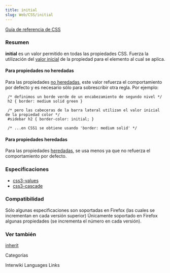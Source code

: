 ```yaml
---
title: initial
slug: Web/CSS/initial
---
```


[Guía de referencia de CSS](/es/Gu%c3%ada_de_referencia_de_CSS)

### Resumen

**initial** es un valor permitido en todas las propiedades CSS. Fuerza la utilización del [valor inicial](/es/docs/Web/CSS/CSS_cascade/Value_processing) de la propiedad para el elemento al cual se aplica.

#### Para propiedades no heredadas

Para las propiedades [no heredadas](/es/docs/Web/CSS/CSS_cascade/Inheritance#propiedades_heredadas_y_no_heredadas), este valor refuerza el comportamiento por defecto y es necesario sólo para sobrescribir otra regla. Por ejemplo:

```
 /* definimos un borde verde de un encabezamiento de segundo nivel */
 h2 { border: medium solid green }

 /* pero las cabeceras de la barra lateral utilizan el valor inicial de la propiedad color */
 #sidebar h2 { border-color: initial; }

 /* ...en CSS1 se obtiene usando 'border: medium solid' */
```

#### Para propiedades heredadas

Para las propiedades [heredadas](/es/docs/Web/CSS/CSS_cascade/Inheritance#propiedades_heredadas_y_no_heredadas), se usa menos ya que no refuerza el comportamiento por defecto.

### Especificaciones

- [css3-values](https://www.w3.org/TR/css3-values/#keywords)
- [css3-cascade](https://www.w3.org/TR/css3-cascade/#initial0)

### Compatibilidad

Sólo algunas especificaciones son soportadas en Firefox (las cuales se incrementan en cada versión superior) Únicamente soportado en Firefox algunas propiedades (se incrementa el número en cada versión).

### Ver también

[inherit](/es/docs/Web/CSS/inherit)

Categorías

Interwiki Languages Links
